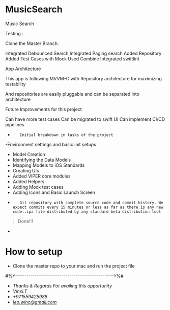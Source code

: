 # MusicSearch

Music Search

Testing :

Clone the Master Branch.

Integrated Debounced Search
Integrated Paging search
Added Repository
Added Test Cases with Mock
Used Combine
Integrated swiftlint

App Architecture

This app is following MVVM-C with Repository architecture for maximizing testability

And repositories are easily pluggable and can be separated into architecture

Future Improvements for this project

Can have more test cases
Can be migrated to swift UI
Can implement  CI/CD  pipelines

* 		 Initial breakdown in tasks of the project
-Environment settings and basic init setups
- Model Creation
- Identifying the Data Models
- Mapping Models to iOS Standards
- Creating UIs
- Added VIPER core modules
- Added Helpers 
- Adding Mock test cases
- Adding Icons and Basic Launch Screen
* 		 Git repository with complete source code and commit history. We expect commits every 15 minutes or less as far as there is any new code..ipa file distributed by any standard beta distribution tool  
> Done!!!
* 
#    How to setup
- Clone the master repo to your mac and run the project file

#%<--------------------------------------------->%#
- *Thanks & Regards For availing this opportunity*
- *Vinsi.T*
- *+971559425988*
- *leo.winc@gmail.com*
